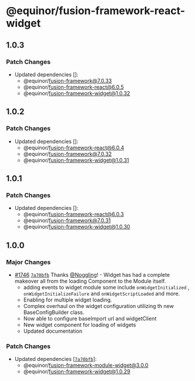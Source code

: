 # @equinor/fusion-framework-react-widget

## 1.0.3

### Patch Changes

- Updated dependencies []:
  - @equinor/fusion-framework@7.0.33
  - @equinor/fusion-framework-react@6.0.5
  - @equinor/fusion-framework-widget@1.0.32

## 1.0.2

### Patch Changes

- Updated dependencies []:
  - @equinor/fusion-framework-react@6.0.4
  - @equinor/fusion-framework@7.0.32
  - @equinor/fusion-framework-widget@1.0.31

## 1.0.1

### Patch Changes

- Updated dependencies []:
  - @equinor/fusion-framework-react@6.0.3
  - @equinor/fusion-framework@7.0.31
  - @equinor/fusion-framework-widget@1.0.30

## 1.0.0

### Major Changes

- [#1746](https://github.com/equinor/fusion-framework/pull/1746) [`7a70bfb`](https://github.com/equinor/fusion-framework/commit/7a70bfb6674c5cf8624ce090e318239a41c8fb86) Thanks [@Noggling](https://github.com/Noggling)! - Widget has had a complete makeover all from the loading Component to the Module itself.
  - adding events to widget module some include `onWidgetInitialized` , `onWidgetInitializeFailure` and `onWidgetScriptLoaded` and more.
  - Enabling for multiple widget loading.
  - Complex overhaul on the widget configuration utilizing th new BaseConfigBuilder class.
  - Now able to configure baseImport url and widgetClient
  - New widget component for loading of widgets
  - Updated documentation

### Patch Changes

- Updated dependencies [[`7a70bfb`](https://github.com/equinor/fusion-framework/commit/7a70bfb6674c5cf8624ce090e318239a41c8fb86)]:
  - @equinor/fusion-framework-module-widget@3.0.0
  - @equinor/fusion-framework-widget@1.0.29
